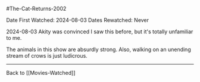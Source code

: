 #The-Cat-Returns-2002

Date First Watched:  2024-08-03
Dates Rewatched:  Never

2024-08-03
Akity was convinced I saw this before, but it's totally unfamiliar to me.

The animals in this show are absurdly strong.  Also, walking on an unending stream of crows is just ludicrous.

---
Back to [[Movies-Watched]]